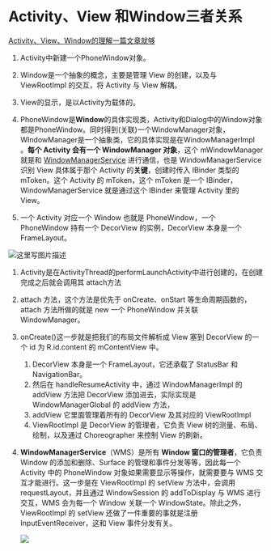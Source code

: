 # Activity、View 和Window三者关系

[Activity、View、Window的理解一篇文章就够](https://blog.csdn.net/zane402075316/article/details/69822438?utm_medium=distribute.pc_relevant.none-task-blog-BlogCommendFromMachineLearnPai2-1.control&depth_1-utm_source=distribute.pc_relevant.none-task-blog-BlogCommendFromMachineLearnPai2-1.control)

1. Activity中新建一个PhoneWindow对象。

2. Window是一个抽象的概念，主要是管理 View 的创建，以及与 ViewRootImpl 的交互，将 Activity 与 View 解耦。
3. View的显示，是以Activity为载体的。

3. PhoneWindow是**Window**的具体实现类，Activity和Dialog中的Window对象都是PhoneWindow。同时得到(关联)一个WindowManager对象，WIndowManager是一个抽象类，它的具体实现是在WindowManagerImpl 。**每个 Activity 会有一个 WindowManager 对象**，这个 mWindowManager 就是和 [WindowManagerService](#WMS) 进行通信，也是 WindowManagerService 识别 View 具体属于那个 Activity 的**关键**，创建时传入 IBinder 类型的 mToken。这个 Activity 的 mToken，这个 mToken 是一个 IBinder，WindowManagerService 就是通过这个 IBinder 来管理 Activity 里的 View。

4. 一个 Activity 对应一个 Window 也就是 PhoneWindow，一个 PhoneWindow 持有一个 DecorView 的实例，DecorView 本身是一个 FrameLayout。

![这里写图片描述](https://gitee.com/pengjae/pic/raw/master/img/20201126174401.png)

1. Activity是在ActivityThread的performLaunchActivity中进行创建的，在创建完成之后就会调用其 attach方法

2. attach 方法，这个方法是优先于 onCreate、onStart 等生命周期函数的，attach 方法所做的就是 new 一个 PhoneWindow 并关联 WindowManager。

3. onCreate()这一步就是把我们的布局文件解析成 View 塞到 DecorView 的一个 id 为 R.id.content 的 mContentView 中。

   1. DecorView 本身是一个 FrameLayout，它还承载了 StatusBar 和 NavigationBar。
   2. 然后在 handleResumeActivity 中，通过 WindowManagerImpl 的 addView 方法把 DecorView 添加进去，实际实现是 WindowManagerGlobal 的 addView 方法，
   3. addView 它里面管理着所有的 DecorView 及其对应的 ViewRootImpl
   4. ViewRootImpl 是 DecorView 的管理者，它负责 View 树的测量、布局、绘制，以及通过 Choreographer 来控制 View 的刷新。

4. <span id="WMS">**WindowManagerService**（WMS）</span>是所有 **Window 窗口的管理者**，它负责 Window 的添加和删除、Surface 的管理和事件分发等等，因此每一个 Activity 中的 PhoneWindow 对象如果需要显示等操作，就需要要与 WMS 交互才能进行。这一步是在 ViewRootImpl 的 setView 方法中，会调用 requestLayout，并且通过 WindowSession 的 addToDisplay 与 WMS 进行交互，WMS 会为每一个 Window 关联一个 WindowState。除此之外，ViewRootImpl 的 setView 还做了一件重要的事就是注册 InputEventReceiver，这和 View 事件分发有关。

   ![](https://gitee.com/pengjae/pic/raw/master/img/20201126182005.jpeg)

